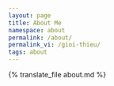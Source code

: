 ```yaml
---
layout: page
title: About Me
namespace: about
permalink: /about/
permalink_vi: /gioi-thieu/
tags: about
---
```


{% translate_file about.md %}
